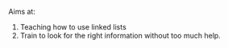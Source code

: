 Aims at:
1. Teaching how to use linked lists
2. Train to look for the right information without too much help.